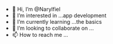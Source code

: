 - 👋 Hi, I’m @Narylfiel
- 👀 I’m interested in ...app development
- 🌱 I’m currently learning ...the basics
- 💞️ I’m looking to collaborate on ...
- 📫 How to reach me ...

<!---
Narylfiel/Narylfiel is a ✨ special ✨ repository because its `README.md` (this file) appears on your GitHub profile.
You can click the Preview link to take a look at your changes.
--->

